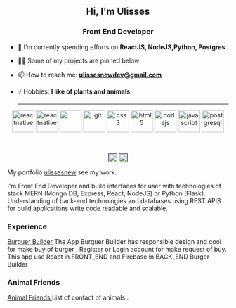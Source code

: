 
<h2 align="center">Hi, I'm Ulisses</h2>
<h3 align="center">Front End Developer </h3>

- 🌱 I’m currently spending efforts on **ReactJS, NodeJS,Python, Postgres**
- 👨‍💻 Some of my projects are pinned below
- 📫 How to reach me: **ulissesnewdev@gmail.com**
- ⚡ Hobbies: **I  like of plants and animals**

  <hr/>
<p align="center" >
  <img src="https://reactnative.dev/img/header_logo.svg" alt="reactnative" width='50px' height='50px'/>
   <img src="https://redux.js.org/img/redux.svg" alt="reactnative" width='50px' height='50px'/>
  
  <img src="https://img.icons8.com/color/48/000000/python.png" width='50px' height='50px'/>
 <img src="https://img.icons8.com/color/48/000000/git.png" alt="git" width='50px' height='50px'/>
  <img src="https://devicons.github.io/devicon/devicon.git/icons/css3/css3-original-wordmark.svg" alt="css3" width='50px' height='50px'/>
 
  <img src="https://devicons.github.io/devicon/devicon.git/icons/html5/html5-original-wordmark.svg" alt="html5" width='50px' height='50px'/>
  <img src="https://nodejs.org/static/images/logo.svg" alt="nodejs" width='50px' height='50px'/>
  <img src="https://devicons.github.io/devicon/devicon.git/icons/javascript/javascript-original.svg" alt="javascript" width='50px' height='50px'/> 
  <img src="https://www.postgresql.org/media/img/about/press/elephant.png" alt="postgresql" width='50px' height='50px'/>
  
</p>


<!-- Github stats -->
<p align="center">&nbsp;<img align="center" src="" alt="" /></p>

<!-- Social media icons -->
<p align="center">
  <a href="" target="blank"><img align="center" src="" alt="" height="20" width="20" /></a>
  <a href="" target="blank"><img align="center" src="" alt="" height="20" width="20" /></a>
</p>


My portfolio [ulissesnew](https://ulissesnewdev.netlify.app/) see my work.

I'm Front End Developer and build interfaces for user with technologies of  stack MERN  (Mongo DB, Express, React, NodeJS)  or Python (Flask).
Understanding of back-end technologies and databases  using  REST APIS  for build applications  write code readable and scalable. 


###  Experience

[Burguer Builder](https://burger-shopping.firebaseapp.com)
The App Burguer Builder has responsible design and cool for make buy of burger . Register or Login account for make request of buy.
This app use React in  FRONT_END
and Firebase in  BACK_END
Burger Builder

### Animal Friends 
[Animal Friends ](https://ulissesnew.github.io/animal_friends/)
List of contact of animals .







